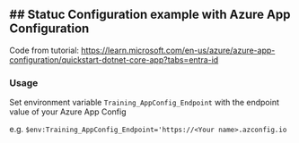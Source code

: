 ## ## Statuc Configuration example with Azure App Configuration

Code from tutorial:
https://learn.microsoft.com/en-us/azure/azure-app-configuration/quickstart-dotnet-core-app?tabs=entra-id


### Usage

Set environment variable `Training_AppConfig_Endpoint` with the endpoint value of your Azure App Config

e.g. `$env:Training_AppConfig_Endpoint='https://<Your name>.azconfig.io`